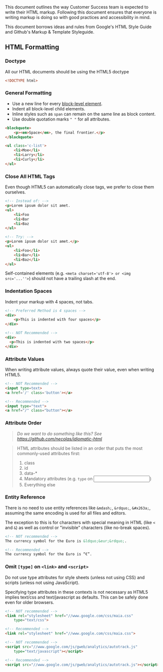This document outlines the way Customer Success team is expected to write their HTML markup. Following this document ensures that everyone is writing markup is doing so with good practices and accessibility in mind.

This document borrows ideas and rules from Google's HTML Style Guide and Github's Markup & Template Styleguide.

## HTML Formatting

### Doctype

All our HTML documents should be using the HTML5 doctype

```html
<!DOCTYPE html>
```


### General Formatting

- Use a new line for every [block-level element](https://developer.mozilla.org/en/docs/Web/HTML/Block-level_elements).
- Indent all block-level child elements.
- Inline styles such as `span` can remain on the same line as block content.
- Use double quotation marks `" "` for all attributes.


```html
<blockquote>
    <p><em>Space</em>, the final frontier.</p>
</blockquote>

<ul class='c-list'>
    <li>Moe</li>
    <li>Larry</li>
    <li>Curly</li>
</ul>
```


### Close All HTML Tags

Even though HTML5 can automatically close tags, we prefer to close them ourselves.

```html
<!-- Instead of: -->
<p>Lorem ipsum dolor sit amet.
<ul>
    <li>Foo
    <li>Bar
    <li>Baz
</ul>

<!-- Try: -->
<p>Lorem ipsum dolor sit amet.</p>
<ul>
    <li>Foo</li>
    <li>Bar</li>
    <li>Baz</li>
</ul>
```

Self-contained elements (e.g. `<meta charset='utf-8'> or <img src='...''>`) should not have a trailing slash at the end.



### Indentation Spaces

Indent your markup with 4 spaces, not tabs.

```html
<!-- Preferred Method is 4 spaces -->
<div>
    <p>This is indented with four spaces</p>
</div>

<!-- NOT Recommended -->
<div>
  <p>This is indented with two spaces</p>
</div>

```



### Attribute Values

When writing attribute values, always quote their value, even when writing HTML5.

```html
<!-- NOT Recommended -->
<input type=text>
<a href='/' class='button'></a>

<!-- Recommended -->
<input type="text">
<a href="/" class="button"></a>
```

### Attribute Order

> _Do we want to do something like this? See https://github.com/necolas/idiomatic-html_

> HTML attributes should be listed in an order that puts the most commonly-used attributes first:
>
> 1. class
> 2. id
> 3. data-*
> 4. Mandatory attributes (e.g. `type` on <input>)
> 5. Everything else

### Entity Reference

There is no need to use entity references like `&mdash;`, `&rdquo;`, `&#x263a;`, assuming the same encoding is used for all files and editors.

The exception to this is for characters with special meaning in HTML (like `<` and `&`) as well as control or "invisible" characters (like no-break spaces).

```html
<!-- NOT recommended -->
The currency symbol for the Euro is &ldquo;&eur;&rdquo;.

<!-- Recommended -->
The currency symbol for the Euro is “€”.
```

### Omit `[type]` on `<link>` and `<script>`

Do not use type attributes for style sheets (unless not using CSS) and scripts (unless not using JavaScript).

Specifying type attributes in these contexts is not necessary as HTML5 implies text/css and text/javascript as defaults. This can be safely done even for older browsers.

```html
<!-- NOT recommended -->
<link rel="stylesheet" href="//www.google.com/css/maia.css"
    type="text/css">

<!-- Recommended -->
<link rel="stylesheet" href="//www.google.com/css/maia.css">

<!-- NOT recommended -->
<script src="//www.google.com/js/gweb/analytics/autotrack.js"
    type="text/javascript"></script>

<!-- Recommended -->
<script src="//www.google.com/js/gweb/analytics/autotrack.js"></script>
```
